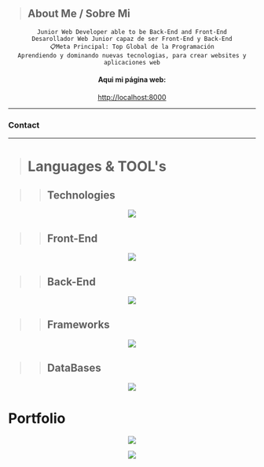 >## About Me / Sobre Mi

<div align="center">
    <code>Junior Web Developer able to be Back-End and Front-End</code>
    <br>
    <code>Desarollador Web Junior capaz de ser Front-End y Back-End</code>
</div>

<div align="center">
    <code>📋Meta Principal: Top Global de la Programación</code> <br>
    <code>Aprendiendo y dominando nuevas tecnologias, para crear websites y aplicaciones web</code>
    <h4>Aqui mi página web:</h4>
    <a href="http://localhost:8000" title="localhost">http://localhost:8000</a>
</div>

---
### Contact



---

># Languages & TOOL's

>>## Technologies

<p align="center">
  <img src="https://skillicons.dev/icons?i=vscode,html,css,md,github" />
</p>

>>## Front-End

<p align="center">
  <img src="https://skillicons.dev/icons?i=js,php" />
</p>

>>## Back-End

<p align="center">
  <img src="https://skillicons.dev/icons?i=git,bash,js,php,nodejs,cpp" />
</p>

>>## Frameworks

<p align="center">
  <img src="https://skillicons.dev/icons?i=tailwind,alpinejs,express" />
</p>

>>## DataBases

<p align="center">
  <img src="https://skillicons.dev/icons?i=mysql" />
</p>

# Portfolio
<p align="center">
  <img src="https://skillicons.dev/icons?i=html,css,md,cpp,php,js,nodejs,mysql" />
</p>

<p align="center">
  <img src="https://skillicons.dev/icons?i=tailwind,express,git,github" />
</p>
    
    


